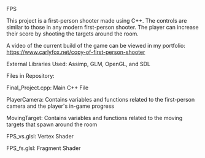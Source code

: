FPS

This project is a first-person shooter made using C++. The controls are similar to those in any modern first-person shooter. 
The player can increase their score by shooting the targets around the room.

A video of the current build of the game can be viewed in my portfolio: https://www.carlyfox.net/copy-of-first-person-shooter

External Libraries Used: Assimp, GLM, OpenGL, and SDL

Files in Repository:

Final_Project.cpp: Main C++ File

PlayerCamera: Contains variables and functions related to the first-person camera and the player's in-game progress

MovingTarget: Contains variables and functions related to the moving targets that spawn around the room

FPS_vs.glsl: Vertex Shader

FPS_fs.glsl: Fragment Shader
